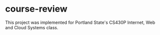 # course-review
This project was implemented for Portland State's CS430P Internet, Web and Cloud Systems class. 
